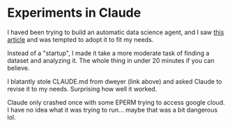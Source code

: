 # Experiments in Claude
I haved been trying to build an automatic data science agent, and I saw [this article](https://dwyer.co.za/static/claude-code-is-all-you-need.html) and was tempted to adopt it to fit my needs.

Instead of a "startup", I made it take a more moderate task of finding a dataset and analyzing it. The whole thing in under 20 minutes if you can believe.

I blatantly stole CLAUDE.md from dweyer (link above) and asked Claude to revise it to my needs. Surprising how well it worked.

Claude only crashed once with some EPERM trying to access google cloud. I have no idea what it was trying to run... maybe that was a bit dangerous lol.
